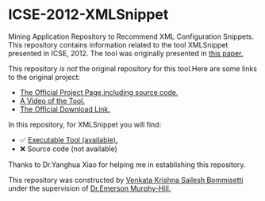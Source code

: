 # ICSE-2012-XMLSnippet
Mining Application Repository to Recommend XML Configuration Snippets. 
This repository contains information related to the tool XMLSnippet presented in ICSE, 2012.
The tool was originally presented in <a href="http://dl.acm.org.prox.lib.ncsu.edu/citation.cfm?id=2337223.2337448&coll=DL&dl=GUIDE&CFID=722556246&CFTOKEN=87998291">this paper.</a>

This repository _is not_ the original repository for this tool.Here are some links to the original project:
* <a href="http://gdm.fudan.edu.cn/GDMWiki/Wiki.jsp?page=XMLSnippet">The Official Project Page,including source code.</a>
* <a href="http://gdm.fudan.edu.cn/GDMWiki/attach/XMLSnippet/XMLSnippetDemo.wmv">A Video of the Tool.</a>
* <a href="http://gdm.fudan.edu.cn/GDMWiki/Wiki.jsp?page=XMLSnippet%20Downloads">The Official Download Link.</a>


In this repository, for XMLSnippet you will find:
* :white_check_mark: <a href="http://gdm.fudan.edu.cn/GDMWiki/Wiki.jsp?page=XMLSnippet%20Downloads">Executable Tool (available).</a>
* :x: Source code (not available)

Thanks to Dr.Yanghua Xiao for helping me in establishing this repository. 

This repository was constructed by <a href="https://github.com/saileshbvk">Venkata Krishna Sailesh Bommisetti</a> under the supervision of <a href="https://github.com/CaptainEmerson">Dr.Emerson Murphy-Hill.</a>

